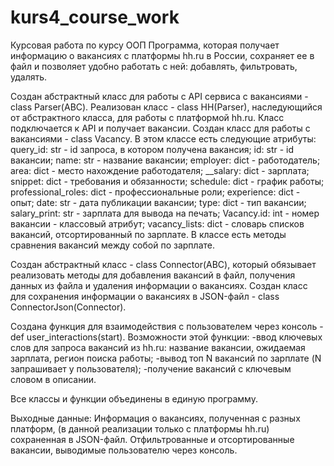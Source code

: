# kurs4_course_work
Курсовая работа по курсу ООП
Программа, которая получает информацию о вакансиях с платформы hh.ru в России, сохраняет ее в файл и позволяет удобно
работать с ней: добавлять, фильтровать, удалять.

Создан абстрактный класс для работы с API сервиса с вакансиями -class Parser(ABC). 
Реализован класс - class HH(Parser),
наследующийся от абстрактного класса, для работы с платформой hh.ru. 
Класс подключается к API и получает вакансии.
Создан класс для работы с вакансиями - class Vacancy. В этом классе есть следующие атрибуты:
        query_id: str               - id запроса, в котором получена вакансия;
        id: str                     - id вакансии;
        name: str                   - название вакансии;
        employer: dict              - работодатель;
        area: dict                  - место нахождение работодателя;
        __salary: dict              - зарплата;
        snippet: dict               - требования и обязанности;
        schedule: dict              - график работы;
        professional_roles: dict    - профессиональные роли;
        experience: dict            - опыт;
        date: str                   - дата публикации вакансии;
        type: dict                  - тип вакансии;
        salary_print: str           - зарплата для вывода на печать;
        Vacancy.id: int             - номер вакансии - классовый атрибут;
        vacancy_lists: dict         - словарь списков вакансий, отсортированный по зарплате.
В классе есть методы сравнения вакансий между собой по зарплате.

Создан абстрактный класс - class Connector(ABC), который обязывает реализовать методы для добавления вакансий в файл, 
получения данных из файла и удаления информации о вакансиях. 
Создан класс для сохранения информации о вакансиях в JSON-файл - class ConnectorJson(Connector).

Создана функция для взаимодействия с пользователем через консоль - def user_interactions(start).
Возможности этой функции:
-ввод ключевых слов для запроса вакансий из hh.ru: название вакансии, ожидаемая зарплата, регион поиска работы;
-вывод топ N вакансий по зарплате (N запрашивает у пользователя);
-получение вакансий с ключевым словом в описании.

Все классы и функции объединены в единую программу.

Выходные данные:
Информация о вакансиях, полученная с разных платформ, 
(в данной реализации только с платформы hh.ru) сохраненная в JSON-файл.
Отфильтрованные и отсортированные вакансии, выводимые пользователю через консоль.